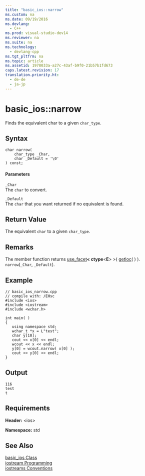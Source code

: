 ```yaml
---
title: "basic_ios::narrow"
ms.custom: na
ms.date: 09/19/2016
ms.devlang: 
  - C++
ms.prod: visual-studio-dev14
ms.reviewer: na
ms.suite: na
ms.technology: 
  - devlang-cpp
ms.tgt_pltfrm: na
ms.topic: article
ms.assetid: 1978033a-a27c-43af-b9f0-21b57b1fd673
caps.latest.revision: 17
translation.priority.ht: 
  - de-de
  - ja-jp
---
```

# basic_ios::narrow
Finds the equivalent char to a given `char_type`.  
  
## Syntax  
  
```  
char narrow(  
    char_type _Char,  
    char _Default = '\0'  
) const;  
```  
  
#### Parameters  
 `_Char`  
 The `char` to convert.  
  
 `_Default`  
 The `char` that you want returned if no equivalent is found.  
  
## Return Value  
 The equivalent `char` to a given `char_type`.  
  
## Remarks  
 The member function returns [use_facet](../vs140/basic_filebuf--open.md)**< ctype**<**E**> >( [getloc](../vs140/ios_base--getloc.md)( ) ). `narrow`(`_Char`, `_Default`).  
  
## Example  
  
```  
// basic_ios_narrow.cpp  
// compile with: /EHsc  
#include <ios>  
#include <iostream>  
#include <wchar.h>  
  
int main( )   
{  
   using namespace std;  
   wchar_t *x = L"test";  
   char y[10];  
   cout << x[0] << endl;  
   wcout << x << endl;  
   y[0] = wcout.narrow( x[0] );  
   cout << y[0] << endl;  
}  
```  
  
## Output  
  
```  
116  
test  
t  
```  
  
## Requirements  
 **Header:** <ios\>  
  
 **Namespace:** std  
  
## See Also  
 [basic_ios Class](../vs140/basic_ios-Class.md)   
 [iostream Programming](../vs140/iostream-Programming.md)   
 [iostreams Conventions](../vs140/iostreams-Conventions.md)